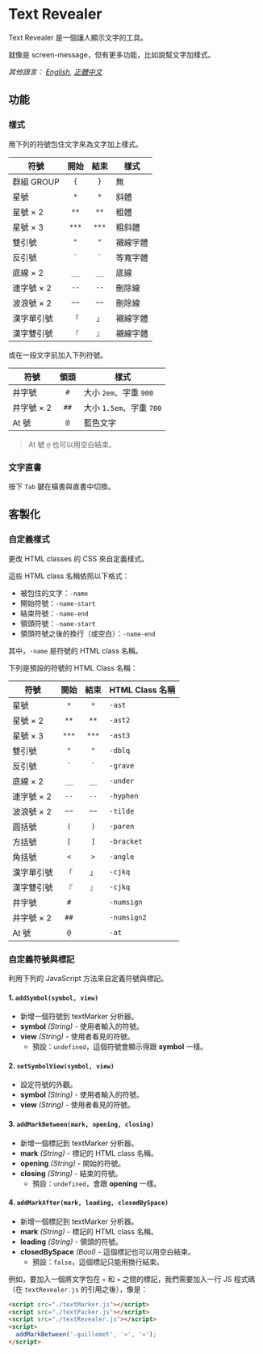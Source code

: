 # Text Revealer
Text Revealer 是一個讓人顯示文字的工具。

就像是 screen-message，但有更多功能，比如說幫文字加樣式。

*其他語言： [English](README.md), [正體中文](README.zh-Hant-TW.md)*

## 功能
### 樣式
用下列的符號包住文字來為文字加上樣式。

| 符號       | 開始    | 結束    | 樣式     |
| ---------- | :-----: | :-----: | -------- |
| 群組 GROUP | `{`     | `}`     | 無       |
| 星號       | `*`     | `*`     | 斜體     |
| 星號 × 2   | `**`    | `**`    | 粗體     |
| 星號 × 3   | `***`   | `***`   | 粗斜體   |
| 雙引號     | `"`     | `"`     | 襯線字體 |
| 反引號     | `` ` `` | `` ` `` | 等寬字體 |
| 底線 × 2   | `__`    | `__`    | 底線     |
| 連字號 × 2 | `--`    | `--`    | 刪除線   |
| 波浪號 × 2 | `~~`    | `~~`    | 刪除線   |
| 漢字單引號 | `「`    | `」`    | 襯線字體 |
| 漢字雙引號 | `『`    | `』`    | 襯線字體 |

或在一段文字前加入下列符號。

| 符號       | 領頭    | 樣式                     |
| ---------- | :-----: | ------------------------ |
| 井字號     | `#`     | 大小 `2em`、字重 `900`   |
| 井字號 × 2 | `##`    | 大小 `1.5em`、字重 `700` |
| At 號      | `@`     | 藍色文字                 |

> At 號 `@` 也可以用空白結束。

### 文字直書
按下 `Tab` 鍵在橫書與直書中切換。


## 客製化
### 自定義樣式
更改 HTML classes 的 CSS 來自定義樣式。

這些 HTML class 名稱依照以下格式：

* 被包住的文字：`-name`
* 開始符號：`-name-start`
* 結束符號：`-name-end`
* 領頭符號：`-name-start`
* 領頭符號之後的換行（或空白）：`-name-end`

其中，`-name` 是符號的 HTML class 名稱。

下列是預設的符號的 HTML Class 名稱：

| 符號       | 開始    | 結束    | HTML Class 名稱 |
| ---------- | :-----: | :-----: | --------------- |
| 星號       | `*`     | `*`     | `-ast`          |
| 星號 × 2   | `**`    | `**`    | `-ast2`         |
| 星號 × 3   | `***`   | `***`   | `-ast3`         |
| 雙引號     | `"`     | `"`     | `-dblq`         |
| 反引號     | `` ` `` | `` ` `` | `-grave`        |
| 底線 × 2   | `__`    | `__`    | `-under`        |
| 連字號 × 2 | `--`    | `--`    | `-hyphen`       |
| 波浪號 × 2 | `~~`    | `~~`    | `-tilde`        |
| 圓括號     | `(`     | `)`     | `-paren`        |
| 方括號     | `[`     | `]`     | `-bracket`      |
| 角括號     | `<`     | `>`     | `-angle`        |
| 漢字單引號 | `「`    | `」`    | `-cjkq`         |
| 漢字雙引號 | `『`    | `』`    | `-cjkq`         |
| 井字號     | `#`     |         | `-numsign`      |
| 井字號 × 2 | `##`    |         | `-numsign2`     |
| At 號      | `@`     |         | `-at`           |

### 自定義符號與標記
利用下列的 JavaScript 方法來自定義符號與標記。

#### 1. `addSymbol(symbol, view)`
  - 新增一個符號到 textMarker 分析器。
  - **symbol** _(String)_ - 使用者輸入的符號。
  - **view** _(String)_ - 使用者看見的符號。
    - 預設：`undefined`，這個符號會顯示得跟 **symbol** 一樣。

#### 2. `setSymbolView(symbol, view)`
  - 設定符號的外觀。
  - **symbol** _(String)_ - 使用者輸入的符號。
  - **view** _(String)_ - 使用者看見的符號。

#### 3. `addMarkBetween(mark, opening, closing)`
  - 新增一個標記到 textMarker 分析器。
  - **mark** _(String)_ - 標記的 HTML class 名稱。
  - **opening** _(String)_ - 開始的符號。
  - **closing** _(String)_ - 結束的符號。
    - 預設：`undefined`，會跟 **opening** 一樣。

#### 4. `addMarkAfter(mark, leading, closedBySpace)`
  - 新增一個標記到 textMarker 分析器。
  - **mark** _(String)_ - 標記的 HTML class 名稱。
  - **leading** _(String)_ - 領頭的符號。
  - **closedBySpace** _(Bool)_ - 這個標記也可以用空白結束。
    - 預設：`false`，這個標記只能用換行結束。


例如，要加入一個將文字包在 `«` 和 `»` 之間的標記，我們需要加入一行 JS 程式碼（在 `textRevealer.js` 的引用之後），像是：

```HTML
<script src="./textMarker.js"></script>
<script src="./textPacker.js"></script>
<script src="./textRevealer.js"></script>
<script>
  addMarkBetween('-guillemet', '«', '»');
</script>
```

